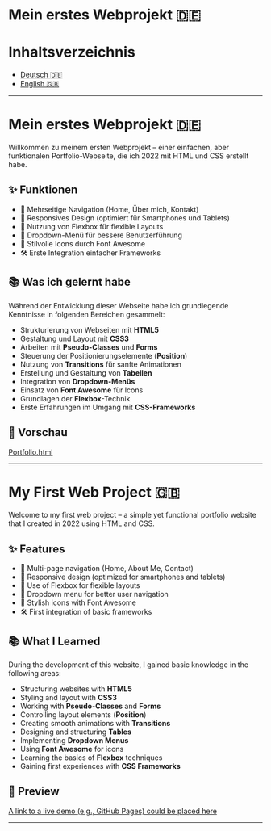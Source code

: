 

# Mein erstes Webprojekt 🇩🇪

# Inhaltsverzeichnis
- [Deutsch 🇩🇪](#mein-erstes-webprojekt)
- [English 🇬🇧](#my-first-web-project)

---

# Mein erstes Webprojekt 🇩🇪

Willkommen zu meinem ersten Webprojekt – einer einfachen, aber funktionalen Portfolio-Webseite, die ich 2022 mit HTML und CSS erstellt habe.

## ✨ Funktionen
- 📄 Mehrseitige Navigation (Home, Über mich, Kontakt)
- 📱 Responsives Design (optimiert für Smartphones und Tablets)
- 🧩 Nutzung von Flexbox für flexible Layouts
- 📂 Dropdown-Menü für bessere Benutzerführung
- 🎨 Stilvolle Icons durch Font Awesome
- 🛠️ Erste Integration einfacher Frameworks

## 📚 Was ich gelernt habe
Während der Entwicklung dieser Webseite habe ich grundlegende Kenntnisse in folgenden Bereichen gesammelt:
- Strukturierung von Webseiten mit **HTML5**
- Gestaltung und Layout mit **CSS3**
- Arbeiten mit **Pseudo-Classes** und **Forms**
- Steuerung der Positionierungselemente (**Position**)
- Nutzung von **Transitions** für sanfte Animationen
- Erstellung und Gestaltung von **Tabellen**
- Integration von **Dropdown-Menüs**
- Einsatz von **Font Awesome** für Icons
- Grundlagen der **Flexbox**-Technik
- Erste Erfahrungen im Umgang mit **CSS-Frameworks**

## 🔗 Vorschau
[Portfolio.html](https://github.com/Jlewa/Old-Projects-HTML-CSS-2021-2022/blame/3bf2fd2b2a21a9e050253978d927f94393d97e2c/Portfolio.html)

---

# My First Web Project 🇬🇧

Welcome to my first web project – a simple yet functional portfolio website that I created in 2022 using HTML and CSS.

## ✨ Features
- 📄 Multi-page navigation (Home, About Me, Contact)
- 📱 Responsive design (optimized for smartphones and tablets)
- 🧩 Use of Flexbox for flexible layouts
- 📂 Dropdown menu for better user navigation
- 🎨 Stylish icons with Font Awesome
- 🛠️ First integration of basic frameworks

## 📚 What I Learned
During the development of this website, I gained basic knowledge in the following areas:
- Structuring websites with **HTML5**
- Styling and layout with **CSS3**
- Working with **Pseudo-Classes** and **Forms**
- Controlling layout elements (**Position**)
- Creating smooth animations with **Transitions**
- Designing and structuring **Tables**
- Implementing **Dropdown Menus**
- Using **Font Awesome** for icons
- Learning the basics of **Flexbox** techniques
- Gaining first experiences with **CSS Frameworks**

## 🔗 Preview
[A link to a live demo (e.g., GitHub Pages) could be placed here](https://github.com/Jlewa/Old-Projects-HTML-CSS-2021-2022/blame/3bf2fd2b2a21a9e050253978d927f94393d97e2c/Portfolio.html)

---

